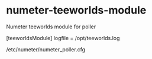 numeter-teeworlds-module
========================

Numeter teeworlds module for poller

[teeworldsModule]
logfile = /opt/teeworlds.log

/etc/numeter/numeter_poller.cfg
